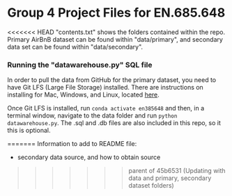 # Group 4 Project Files for EN.685.648

<<<<<<< HEAD
"contents.txt" shows the folders contained within the repo. Primary AirBnB dataset can be found
within "data/primary", and secondary data set can be found within "data/secondary".

### Running the "datawarehouse.py" SQL file
In order to pull the data from GitHub for the primary dataset, you need to have Git LFS 
(Large File Storage) installed. There are instructions on installing for Mac,
Windows, and Linux, located 
[here](https://docs.github.com/en/repositories/working-with-files/managing-large-files/configuring-git-large-file-storage).

Once Git LFS is installed, run `conda activate en385648` and then, in a terminal window, navigate to the data folder
and run `python datawarehouse.py`. The .sql and .db files are also included in this repo, so it this is optional.

=======
Information to add to README file:
- secondary data source, and how to obtain source
>>>>>>> parent of 45b6531 (Updating with data and primary, secondary dataset folders)
